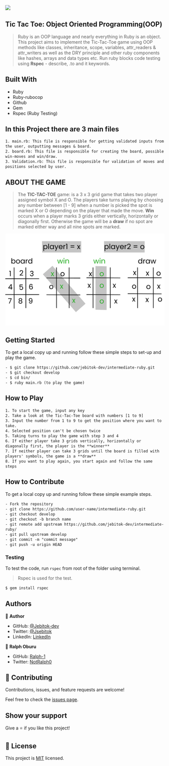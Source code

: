![](https://img.shields.io/badge/Microverse-blueviolet)

## Tic Tac Toe: Object Oriented Programming(OOP)

> Ruby is an OOP language and nearly everything in Ruby is an object. This project aims to implement the Tic-Tac-Toe game using OOP methods like classes, inheritance, scope, variables, attr_readers & attr_writers as well as the DRY principle and other ruby components like hashes, arrays and data types etc.
> Run ruby blocks code testing using **Rspec** - describe, .to and it keywords.

## Built With

- Ruby
- Ruby-rubocop
- Github
- Gem
- Rspec (Ruby Testing)

## In this Project there are 3 main files

`````````````````````````````````````````````````````````````````````````````````````````````````````````````
1. main.rb: This file is responsible for getting validated inputs from the user, outputting messages & board.
2. board.rb: This file is responsible for creating the board, possible win-moves and win/draw.
3. Validation.rb: This file is responsible for validation of moves and positions selected by user.
`````````````````````````````````````````````````````````````````````````````````````````````````````````````

## ABOUT THE GAME

> The **TIC-TAC-TOE** game: is a 3 x 3 grid game that takes two player assigned symbol X and O. The players take turns playing by choosing any number between [1 - 9] when a number is picked the spot is marked X or O depending on the player that made the move. **Win** occurs when a player marks 3 grids either vertically, horizontally or diagonally first. Otherwise the game will be a **draw** if no spot are marked either way and all nine spots are marked.

![game_screenshot](./images/board-1.png)

<!-- ## Live Demo -->

<!-- [Live Demo Link](https://livedemo.com) -->

## Getting Started

To get a local copy up and running follow these simple steps to set-up and play the game.
``````````````````````````````````````````````````````````````````````````
- $ git clone https://github.com/jebitok-dev/intermediate-ruby.git
- $ git checkout develop
- $ cd bin/
- $ ruby main.rb (to play the game)
```````````````````````````````````````````````````````````````````````````
## How to Play
``````````````````````````````````````````````````````````````````````````````````````````````````````````````````````
1. To start the game, input any key
2. Take a look at the Tic-Tac-Toe board with numbers [1 to 9]
3. Input the number from 1 to 9 to get the position where you want to take.
4. Selected position can't be chosen twice
5. Taking turns to play the game with step 3 and 4
6. If either player take 3 grids vertically, horizontally or diagonally first, the player is the **winner**
7. If neither player can take 3 grids until the board is filled with players' symbols, the game is a **draw**
8. If you want to play again, you start again and follow the same steps
```````````````````````````````````````````````````````````````````````````````````````````````````````````````````````

## How to Contribute

To get a local copy up and running follow these simple example steps.
```````````````````````````````````````````````````````````````````````````
- Fork the repository
- git clone https://github.com/user-name/intermediate-ruby.git
- git checkout develop
- git checkout -b branch name
- git remote add upstream https://github.com/jebitok-dev/intermediate-ruby/
- git pull upstream develop
- git commit -m "commit message"
- git push -u origin HEAD
```````````````````````````````````````````````````````````````````````````

### Testing

To test the code, run `rspec` from root of the folder using terminal.

> Rspec is used for the test.

~~~bash
$ gem install rspec
~~~
<!-- ### Prerequisites

### Setup

### Install

### Usage

### Run tests

### Deployment -->

## Authors

👤 **Author**

- GitHub: [@Jebitok-dev](https://github.com/jebitok-dev)
- Twitter: [@Jsebitok](https://twitter.com/jsebitok)
- LinkedIn: [LinkedIn](https://linkedin.com/in/sharon-jebitok/)

👤 **Ralph Oburu**

- GitHub: [Ralph-1](https://github.com/Ralph-1)
- Twitter: [NotRalph0](https://twitter.com/NotRalph0)

## 🤝 Contributing

Contributions, issues, and feature requests are welcome!

Feel free to check the [issues page](https://github.com/jebitok-dev/intermediate-ruby/issues).

## Show your support

Give a ⭐️ if you like this project!

<!-- ## Acknowledgments

- Hat tip to anyone whose code was used
- Inspiration
- etc -->

## 📝 License

This project is [MIT](https://mit-license.org/) licensed.
